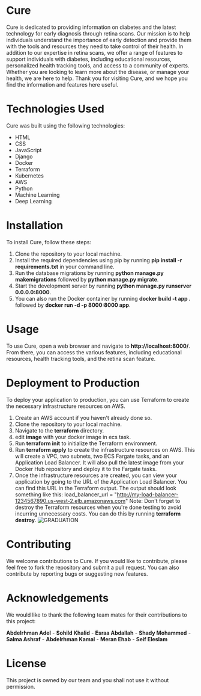 # Cure
Cure is dedicated to providing information on diabetes and the latest technology for early diagnosis through retina scans. Our mission is to help individuals understand the importance of early detection and provide them with the tools and resources they need to take control of their health. In addition to our expertise in retina scans, we offer a range of features to support individuals with diabetes, including educational resources, personalized health tracking tools, and access to a community of experts. Whether you are looking to learn more about the disease, or manage your health, we are here to help. Thank you for visiting Cure, and we hope you find the information and features here useful.

# Technologies Used
Cure was built using the following technologies:

- HTML
- CSS
- JavaScript
- Django
- Docker
- Terraform
- Kubernetes
- AWS
- Python
- Machine Learning
- Deep Learning


# Installation
To install Cure, follow these steps:

1. Clone the repository to your local machine.
2. Install the required dependencies using pip by running **pip install -r requirements.txt** in your command line.
3. Run the database migrations by running **python manage.py makemigrations** followed by **python manage.py migrate**.
4. Start the development server by running **python manage.py runserver 0.0.0.0:8000**.
5. You can also run the Docker container by running **docker build -t app .** followed by **docker run -d -p 8000:8000 app**.


# Usage
To use Cure, open a web browser and navigate to **http://localhost:8000/**. From there, you can access the various features, including educational resources, health tracking tools, and the retina scan feature.

# Deployment to Production
To deploy your application to production, you can use Terraform to create the necessary infrastructure resources on AWS.

1. Create an AWS account if you haven't already done so.
2. Clone the repository to your local machine.
3. Navigate to the **terraform** directory.
4. edit **image** with your docker image in ecs task.
5. Run **terraform init** to initialize the Terraform environment.
6. Run **terraform apply** to create the infrastructure resources on AWS. This will create a VPC, two subnets, two ECS Fargate tasks, and an Application Load Balancer. It will also pull the latest image from your Docker Hub repository and deploy it to the Fargate tasks.
7. Once the infrastructure resources are created, you can view your application by going to the URL of the Application Load Balancer. You can find this URL in the Terraform output. The output should look something like this: load_balancer_url = "http://my-load-balancer-1234567890.us-west-2.elb.amazonaws.com"
Note: Don't forget to destroy the Terraform resources when you're done testing to avoid incurring unnecessary costs. You can do this by running **terraform destroy**.
![GRADUATION](https://user-images.githubusercontent.com/108242922/236883926-4cfd82a9-be1b-4f40-81f8-89c56e3c84fb.png)


# Contributing
We welcome contributions to Cure. If you would like to contribute, please feel free to fork the repository and submit a pull request. You can also contribute by reporting bugs or suggesting new features.


# Acknowledgements
We would like to thank the following team mates for their contributions to this project:

**Abdelrhman Adel** -
**Sohild Khalid** -
**Esraa Abdallah** -
**Shady Mohammed** -
**Salma Ashraf** -
**Abdelrhman Kamal** -
**Meran Ehab** -
**Seif Eleslam** 


# License
This project is owned by our team and you shall not use it without permission.
